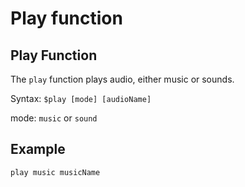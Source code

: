 # Play function

## Play Function

The `play` function plays audio, either music or sounds.

Syntax: `$play [mode] [audioName]`

mode: `music` or `sound`

## Example

```text
play music musicName
```
